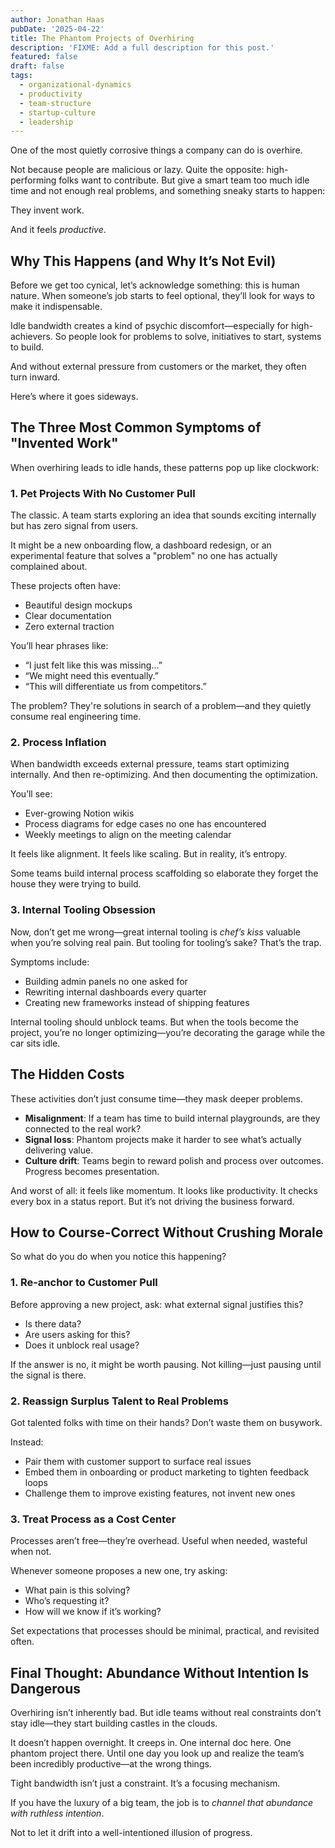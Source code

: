 ```yaml
---
author: Jonathan Haas
pubDate: '2025-04-22'
title: The Phantom Projects of Overhiring
description: 'FIXME: Add a full description for this post.'
featured: false
draft: false
tags:
  - organizational-dynamics
  - productivity
  - team-structure
  - startup-culture
  - leadership
---
```


One of the most quietly corrosive things a company can do is overhire.

Not because people are malicious or lazy. Quite the opposite: high-performing folks want to contribute. But give a smart team too much idle time and not enough real problems, and something sneaky starts to happen:

They invent work.

And it feels _productive_.

## Why This Happens (and Why It’s Not Evil)

Before we get too cynical, let’s acknowledge something: this is human nature. When someone’s job starts to feel optional, they’ll look for ways to make it indispensable.

Idle bandwidth creates a kind of psychic discomfort—especially for high-achievers. So people look for problems to solve, initiatives to start, systems to build.

And without external pressure from customers or the market, they often turn inward.

Here’s where it goes sideways.

## The Three Most Common Symptoms of "Invented Work"

When overhiring leads to idle hands, these patterns pop up like clockwork:

### 1. Pet Projects With No Customer Pull

The classic. A team starts exploring an idea that sounds exciting internally but has zero signal from users.

It might be a new onboarding flow, a dashboard redesign, or an experimental feature that solves a "problem" no one has actually complained about.

These projects often have:

- Beautiful design mockups
- Clear documentation
- Zero external traction

You’ll hear phrases like:

- “I just felt like this was missing…”
- “We might need this eventually.”
- “This will differentiate us from competitors.”

The problem? They're solutions in search of a problem—and they quietly consume real engineering time.

### 2. Process Inflation

When bandwidth exceeds external pressure, teams start optimizing internally. And then re-optimizing. And then documenting the optimization.

You’ll see:

- Ever-growing Notion wikis
- Process diagrams for edge cases no one has encountered
- Weekly meetings to align on the meeting calendar

It feels like alignment. It feels like scaling. But in reality, it’s entropy.

Some teams build internal process scaffolding so elaborate they forget the house they were trying to build.

### 3. Internal Tooling Obsession

Now, don’t get me wrong—great internal tooling is _chef’s kiss_ valuable when you’re solving real pain. But tooling for tooling’s sake? That’s the trap.

Symptoms include:

- Building admin panels no one asked for
- Rewriting internal dashboards every quarter
- Creating new frameworks instead of shipping features

Internal tooling should unblock teams. But when the tools become the project, you’re no longer optimizing—you’re decorating the garage while the car sits idle.

## The Hidden Costs

These activities don’t just consume time—they mask deeper problems.

- **Misalignment**: If a team has time to build internal playgrounds, are they connected to the real work?
- **Signal loss**: Phantom projects make it harder to see what’s actually delivering value.
- **Culture drift**: Teams begin to reward polish and process over outcomes. Progress becomes presentation.

And worst of all: it feels like momentum. It looks like productivity. It checks every box in a status report. But it’s not driving the business forward.

## How to Course-Correct Without Crushing Morale

So what do you do when you notice this happening?

### 1. Re-anchor to Customer Pull

Before approving a new project, ask: what external signal justifies this?

- Is there data?
- Are users asking for this?
- Does it unblock real usage?

If the answer is no, it might be worth pausing. Not killing—just pausing until the signal is there.

### 2. Reassign Surplus Talent to Real Problems

Got talented folks with time on their hands? Don’t waste them on busywork.

Instead:

- Pair them with customer support to surface real issues
- Embed them in onboarding or product marketing to tighten feedback loops
- Challenge them to improve existing features, not invent new ones

### 3. Treat Process as a Cost Center

Processes aren’t free—they’re overhead. Useful when needed, wasteful when not.

Whenever someone proposes a new one, try asking:

- What pain is this solving?
- Who’s requesting it?
- How will we know if it’s working?

Set expectations that processes should be minimal, practical, and revisited often.

## Final Thought: Abundance Without Intention Is Dangerous

Overhiring isn’t inherently bad. But idle teams without real constraints don’t stay idle—they start building castles in the clouds.

It doesn’t happen overnight. It creeps in. One internal doc here. One phantom project there. Until one day you look up and realize the team’s been incredibly productive—at the wrong things.

Tight bandwidth isn’t just a constraint. It’s a focusing mechanism.

If you have the luxury of a big team, the job is to _channel that abundance with ruthless intention_.

Not to let it drift into a well-intentioned illusion of progress.
